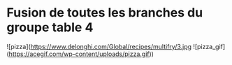 
# Fusion de toutes les branches du groupe table 4 
![pizza](https://www.delonghi.com/Global/recipes/multifry/3.jpg
![pizza_gif] (https://acegif.com/wp-content/uploads/pizza.gif))


